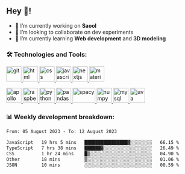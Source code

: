 ## Hey 👋!

- 🔭 I’m currently working on **Saool**
- 👯 I’m looking to collaborate on dev experiments
- 🌱 I’m currently learning **Web development** and **3D modeling**


###  🛠 Technologies and Tools:
 <a href="https://git-scm.com/" target="_blank"> <img src="https://www.vectorlogo.zone/logos/git-scm/git-scm-icon.svg" alt="git" width="40" height="40"/> </a>
 <a href="https://developer.mozilla.org/en-US/docs/Web/HTML" target="_blank"> <img src="https://www.vectorlogo.zone/logos/w3_html5/w3_html5-icon.svg" alt="html" width="40" height="40"/> </a>
 <a href="https://developer.mozilla.org/en-US/docs/Web/CSS" target="_blank"> <img src="https://user-images.githubusercontent.com/67515119/120896181-18628280-c629-11eb-86b4-3a5814712431.png" alt="css" width="40" height="40"/> </a>
 <a href="https://developer.mozilla.org/en-US/docs/Web/JavaScript" target="_blank"> <img src="https://cdn.worldvectorlogo.com/logos/javascript-1.svg" alt="javascript" width="40" height="40"/> </a>
  <a href="https://nextjs.org/" target="_blank"> <img src="https://cdn.worldvectorlogo.com/logos/next-js.svg" alt="nextjs" width="40" height="40"/> </a>
 <a href="https://material-ui.com/" target="_blank"> <img src="https://cdn.worldvectorlogo.com/logos/material-ui-1.svg" alt="material-UI" width="40" height="40"/> </a>
<!--  <a href="https://graphql.org/" target="_blank"> <img src="https://cdn.worldvectorlogo.com/logos/graphql.svg" alt="graphql" width="40" height="40"/> </a> -->
 <a href="https://www.apollographql.com/" target="_blank"> <img src="https://cdn.worldvectorlogo.com/logos/apollo-graphql-compact.svg" alt="apollo" width="40" height="40"/> </a>
 <a href="https://www.raspberrypi.org/" target="_blank"> <img src="https://www.vectorlogo.zone/logos/raspberrypi/raspberrypi-icon.svg" alt="raspberry pi" width="40" height="40"/> </a>
 <a href="https://www.python.org/" target="_blank"> <img src="https://www.vectorlogo.zone/logos/python/python-icon.svg" alt="python" width="40" height="40"/> </a>
 <a href="https://pandas.pydata.org/" target="_blank"> <img src="https://raw.githubusercontent.com/simple-icons/simple-icons/7cdc8ac6a3ff0f46857ed490661298b6cfe7d90d/icons/pandas.svg" alt="pandas" width="40" height="40"/> </a>
 <a href="https://spacy.io/" target="_blank"> <img src="https://raw.githubusercontent.com/explosion/spaCy/ff5cf3606cf354c7639ce40b81cacc93bfb03583/website/src/images/logo.svg" alt="spacy" width="60" height="40"/> </a>
 <a href="https://numpy.org/" target="_blank"> <img src="https://www.vectorlogo.zone/logos/numpy/numpy-icon.svg" alt="numpy" width="40" height="40"/> </a>
 <a href="https://www.mysql.com/" target="_blank"> <img src="https://www.vectorlogo.zone/logos/mysql/mysql-icon.svg" alt="mysql" width="40" height="40"/> </a>
 <a href="https://www.java.com" target="_blank"> <img src="https://www.vectorlogo.zone/logos/java/java-icon.svg" alt="java" width="40" height="40"/> </a>

  

 
### 📊 Weekly development breakdown:

<!--START_SECTION:waka-->

```txt
From: 05 August 2023 - To: 12 August 2023

JavaScript   19 hrs 5 mins   ████████████████▓░░░░░░░░   66.15 %
TypeScript   7 hrs 38 mins   ██████▓░░░░░░░░░░░░░░░░░░   26.49 %
CSS          1 hr 24 mins    █▒░░░░░░░░░░░░░░░░░░░░░░░   04.90 %
Other        18 mins         ▒░░░░░░░░░░░░░░░░░░░░░░░░   01.06 %
JSON         10 mins         ░░░░░░░░░░░░░░░░░░░░░░░░░   00.59 %
```

<!--END_SECTION:waka-->


